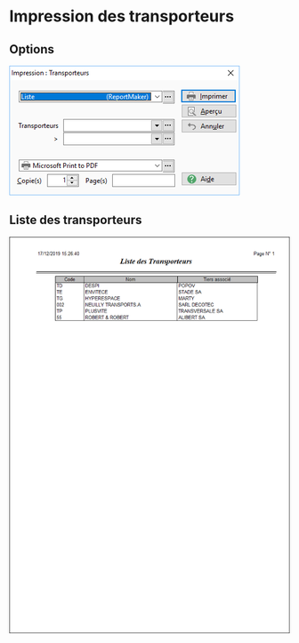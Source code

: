 # Impression des transporteurs

## Options


![](../../assets/images/Transporteurs/3/Filtres.png)


## Liste des transporteurs


![](../../assets/images/Transporteurs/3/Liste.png)


